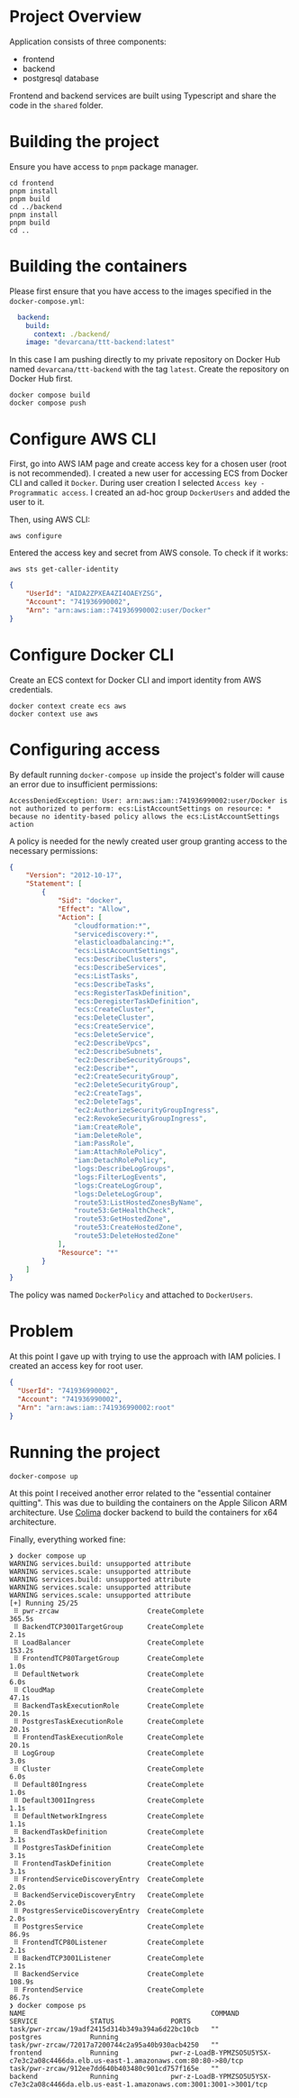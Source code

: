 # Project Overview

Application consists of three components:

- frontend
- backend
- postgresql database

Frontend and backend services are built using Typescript and share the code in the `shared` folder.

# Building the project

Ensure you have access to `pnpm` package manager.

```shell
cd frontend
pnpm install
pnpm build
cd ../backend
pnpm install
pnpm build
cd ..
```

# Building the containers

Please first ensure that you have access to the images specified in the `docker-compose.yml`:

```yaml
  backend:
    build:
      context: ./backend/
    image: "devarcana/ttt-backend:latest"
```

In this case I am pushing directly to my private repository on Docker Hub named `devarcana/ttt-backend` with the tag `latest`.
Create the repository on Docker Hub first.

```shell
docker compose build
docker compose push
```

# Configure AWS CLI

First, go into AWS IAM page and create access key for a chosen user (root is not recommended).
I created a new user for accessing ECS from Docker CLI and called it `Docker`.
During user creation I selected `Access key - Programmatic access`.
I created an ad-hoc group `DockerUsers` and added the user to it.

Then, using AWS CLI:
```shell
aws configure
```

Entered the access key and secret from AWS console.
To check if it works:

```shell
aws sts get-caller-identity
```

```json
{
    "UserId": "AIDA2ZPXEA4ZI4OAEYZSG",
    "Account": "741936990002",
    "Arn": "arn:aws:iam::741936990002:user/Docker"
}
```

# Configure Docker CLI

Create an ECS context for Docker CLI and import identity from AWS credentials.

```shell
docker context create ecs aws
docker context use aws
```

# Configuring access

By default running `docker-compose up` inside the project's folder will cause an error due to insufficient permissions:
```
AccessDeniedException: User: arn:aws:iam::741936990002:user/Docker is not authorized to perform: ecs:ListAccountSettings on resource: * because no identity-based policy allows the ecs:ListAccountSettings action
```

A policy is needed for the newly created user group granting access to the necessary permissions:

```json
{
	"Version": "2012-10-17",
	"Statement": [
		{
			"Sid": "docker",
			"Effect": "Allow",
			"Action": [
				"cloudformation:*",
				"servicediscovery:*",
				"elasticloadbalancing:*",
				"ecs:ListAccountSettings",
				"ecs:DescribeClusters",
				"ecs:DescribeServices",
				"ecs:ListTasks",
				"ecs:DescribeTasks",
				"ecs:RegisterTaskDefinition",
				"ecs:DeregisterTaskDefinition",
				"ecs:CreateCluster",
				"ecs:DeleteCluster",
				"ecs:CreateService",
				"ecs:DeleteService",
				"ec2:DescribeVpcs",
				"ec2:DescribeSubnets",
				"ec2:DescribeSecurityGroups",
				"ec2:Describe*",
				"ec2:CreateSecurityGroup",
				"ec2:DeleteSecurityGroup",
				"ec2:CreateTags",
				"ec2:DeleteTags",
				"ec2:AuthorizeSecurityGroupIngress",
				"ec2:RevokeSecurityGroupIngress",
				"iam:CreateRole",
				"iam:DeleteRole",
				"iam:PassRole",
				"iam:AttachRolePolicy",
				"iam:DetachRolePolicy",
				"logs:DescribeLogGroups",
				"logs:FilterLogEvents",
				"logs:CreateLogGroup",
				"logs:DeleteLogGroup",
				"route53:ListHostedZonesByName",
				"route53:GetHealthCheck",
				"route53:GetHostedZone",
				"route53:CreateHostedZone",
				"route53:DeleteHostedZone"
			],
			"Resource": "*"
		}
	]
}
```

The policy was named `DockerPolicy` and attached to `DockerUsers`.

# Problem

At this point I gave up with trying to use the approach with IAM policies.
I created an access key for root user.

```json
{
  "UserId": "741936990002",
  "Account": "741936990002",
  "Arn": "arn:aws:iam::741936990002:root"
}
```

# Running the project

```shell
docker-compose up
```

At this point I received another error related to the "essential container quitting".
This was due to building the containers on the Apple Silicon ARM architecture.
Use [Colima](https://github.com/abiosoft/colima) docker backend to build the containers for x64 architecture.

Finally, everything worked fine:

```shell
❯ docker compose up
WARNING services.build: unsupported attribute
WARNING services.scale: unsupported attribute
WARNING services.build: unsupported attribute
WARNING services.scale: unsupported attribute
WARNING services.scale: unsupported attribute
[+] Running 25/25
 ⠿ pwr-zrcaw                      CreateComplete                                                                                               365.5s
 ⠿ BackendTCP3001TargetGroup      CreateComplete                                                                                                 2.1s
 ⠿ LoadBalancer                   CreateComplete                                                                                               153.2s
 ⠿ FrontendTCP80TargetGroup       CreateComplete                                                                                                 1.0s
 ⠿ DefaultNetwork                 CreateComplete                                                                                                 6.0s
 ⠿ CloudMap                       CreateComplete                                                                                                47.1s
 ⠿ BackendTaskExecutionRole       CreateComplete                                                                                                20.1s
 ⠿ PostgresTaskExecutionRole      CreateComplete                                                                                                20.1s
 ⠿ FrontendTaskExecutionRole      CreateComplete                                                                                                20.1s
 ⠿ LogGroup                       CreateComplete                                                                                                 3.0s
 ⠿ Cluster                        CreateComplete                                                                                                 6.0s
 ⠿ Default80Ingress               CreateComplete                                                                                                 1.0s
 ⠿ Default3001Ingress             CreateComplete                                                                                                 1.1s
 ⠿ DefaultNetworkIngress          CreateComplete                                                                                                 1.1s
 ⠿ BackendTaskDefinition          CreateComplete                                                                                                 3.1s
 ⠿ PostgresTaskDefinition         CreateComplete                                                                                                 3.1s
 ⠿ FrontendTaskDefinition         CreateComplete                                                                                                 3.1s
 ⠿ FrontendServiceDiscoveryEntry  CreateComplete                                                                                                 2.0s
 ⠿ BackendServiceDiscoveryEntry   CreateComplete                                                                                                 2.0s
 ⠿ PostgresServiceDiscoveryEntry  CreateComplete                                                                                                 2.0s
 ⠿ PostgresService                CreateComplete                                                                                                86.9s
 ⠿ FrontendTCP80Listener          CreateComplete                                                                                                 2.1s
 ⠿ BackendTCP3001Listener         CreateComplete                                                                                                 2.1s
 ⠿ BackendService                 CreateComplete                                                                                               108.9s
 ⠿ FrontendService                CreateComplete                                                                                                86.7s
❯ docker compose ps
NAME                                              COMMAND             SERVICE             STATUS              PORTS
task/pwr-zrcaw/19adf2415d314b349a394a6d22bc10cb   ""                  postgres            Running
task/pwr-zrcaw/72017a7200744c2a95a40b930acb4250   ""                  frontend            Running             pwr-z-LoadB-YPMZSO5U5YSX-c7e3c2a08c4466da.elb.us-east-1.amazonaws.com:80:80->80/tcp
task/pwr-zrcaw/912ee7dd640b403480c901cd757f165e   ""                  backend             Running             pwr-z-LoadB-YPMZSO5U5YSX-c7e3c2a08c4466da.elb.us-east-1.amazonaws.com:3001:3001->3001/tcp
```

